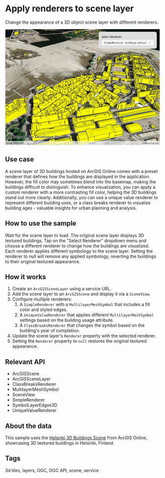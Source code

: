 # Apply renderers to scene layer

Change the appearance of a 3D object scene layer with different renderers.

![Image of Apply renderers to scene layer](applyrendererstoscenelayer.jpg)

## Use case

A scene layer of 3D buildings hosted on ArcGIS Online comes with a preset renderer that defines how the buildings are displayed in the application. However, the fill color may sometimes blend into the basemap, making the buildings difficult to distinguish. To enhance visualization, you can apply a custom renderer with a more contrasting fill color, helping the 3D buildings stand out more clearly. Additionally, you can use a unique value renderer to represent different building uses, or a class breaks renderer to visualize building ages - valuable insights for urban planning and analysis.

## How to use the sample

Wait for the scene layer to load. The original scene layer displays 3D textured buildings. Tap on the "Select Renderer" dropdown menu and choose a different renderer to change how the buildings are visualized. Each renderer applies different symbology to the scene layer. Setting the renderer to null will remove any applied symbology, reverting the buildings to their original textured appearance.

## How it works

1. Create an `ArcGISSceneLayer` using a service URL.
2. Add the scene layer to an `ArcGISScene` and display it via a `SceneView`.
3. Configure multiple renderers:
   1. A `SimpleRenderer` with a `MultilayerMeshSymbol` that includes a fill color and styled edges.
   2. A `UniqueValueRenderer` that applies different `MultilayerMeshSymbol` settings based on the building usage attribute.
   3. A `ClassBreaksRenderer` that changes the symbol based on the building's year of completion.
4. Update the scene layer's `Renderer` property with the selected renderer.
5. Setting the `Renderer` property to `null` restores the original textured appearance.

## Relevant API

* ArcGISScene
* ArcGISSceneLayer
* ClassBreaksRenderer
* MultilayerMeshSymbol
* SceneView
* SimpleRenderer
* SymbolLayerEdges3D
* UniqueValueRenderer

## About the data

This sample uses the [Helsinki 3D Buildings Scene](https://www.arcgis.com/home/item.html?id=fdfa7e3168e74bf5b846fc701180930b) from ArcGIS Online, showcasing 3D textured buildings in Helsinki, Finland.

## Tags

3d tiles, layers, OGC, OGC API, scene, service
